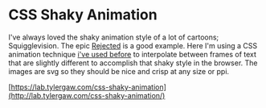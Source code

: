 # CSS Shaky Animation

I've always loved the shaky
animation style of a lot of cartoons; Squigglevision. The epic
<a href="http://youtu.be/MuOvqeABHvQ">Rejected</a> is a good example.
Here I'm using a CSS animation technique <a href="https://lab.tylergaw.com/css-animated-sprites/">i've used before</a>
to interpolate between frames of text that are slightly different
to accomplish that shaky style in the browser. The images are svg
so they should be nice and crisp at any size or ppi.

[https://lab.tylergaw.com/css-shaky-animation](http://lab.tylergaw.com/css-shaky-animation/)

